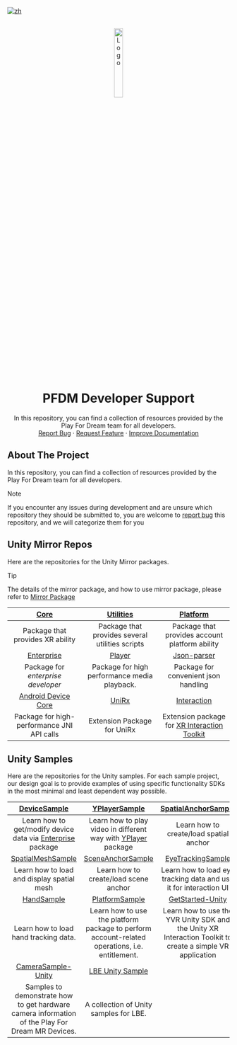 [![zh](https://img.shields.io/badge/lang-zh-blue.svg)](./README.zh.md)

<br />
<div align="center">
    <a href="https://github.com/PlayForDreamDevelopers/support">
        <img src="https://www.pfdm.cn/en/static/img/logo.2b1b07e.png" alt="Logo" width="20%">
    </a>
    <h1 align="center"> PFDM Developer Support </h1>
    <p align="center">
        In this repository, you can find a collection of resources provided by the Play For Dream team for all developers.
        <br />
        <a href="https://github.com/PlayForDreamDevelopers/support/issues/new?template=bug_report.yml">Report Bug</a>
        &middot;
        <a href="https://github.com/PlayForDreamDevelopers/support/issues/new?template=feature_request.yml">Request Feature</a>
        &middot;
        <a href="https://github.com/PlayForDreamDevelopers/support/issues/new?template=documentation_update.yml">Improve Documentation</a>
    </p>

</div>

## About The Project

In this repository, you can find a collection of resources provided by the Play For Dream team for all developers.

> [!note]
> If you encounter any issues during development and are unsure which repository they should be submitted to, you are welcome to [report bug](https://github.com/PlayForDreamDevelopers/support/issues/new?template=bug_report.yml) this repository, and we will categorize them for you

## Unity Mirror Repos

Here are the repositories for the Unity Mirror packages.

> [!tip]
> The details of the mirror package, and how to use mirror package, please refer to [Mirror Package](https://developer.pfdm.cn/yvrdoc/unity/UserManual/DeveloperResources/PackagesMirror.html)

|                [Core][0001]                |                [Utilities][0002]                |                                                             [Platform][0003]                                                             |
| :----------------------------------------: | :---------------------------------------------: | :--------------------------------------------------------------------------------------------------------------------------------------: |
|      Package that provides XR ability      | Package that provides several utilities scripts |                                              Package that provides account platform ability                                              |
|             [Enterprise][0004]             |                 [Player][0005]                  |                                                           [Json-parser][0006]                                                            |
|     Package for _enterprise developer_     |  Package for high performance media playback.   |                                                   Package for convenient json handling                                                   |
|        [Android Device Core][0007]         |                  [UniRx][0008]                  |                                                           [Interaction][0010]                                                            |
| Package for high-performance JNI API calls |           Extension Package for UniRx           | Extension package for [XR Interaction Toolkit](https://docs.unity3d.com/Packages/com.unity.xr.interaction.toolkit@3.1/manual/index.html) |

## Unity Samples

Here are the repositories for the Unity samples. For each sample project, our design goal is to provide examples of using specific functionality SDKs in the most minimal and least dependent way possible.

|                        [DeviceSample][1000]                        |                                     [YPlayerSample][1001]                                      |                    [SpatialAnchorSample][1002]                    |
| :----------------------------------------------------------------: | :--------------------------------------------------------------------------------------------: | :---------------------------------------------------------------: |
| Learn how to get/modify device data via [Enterprise][0004] package |             Learn how to play video in different way with [YPlayer][0005] package              |              Learn how to create/load spatial anchor              |
|                     [SpatialMeshSample][1003]                      |                                   [SceneAnchorSample][1004]                                    |                     [EyeTrackingSample][1005]                     |
|             Learn how to load and display spatial mesh             |                             Learn how to create/load scene anchor                              | Learn how to load eye tracking data and use it for interaction UI |
|                         [HandSample][1006]                         |                                     [PlatformSample][1007]                                     |                     [GetStarted-Unity][1008]                       |
|               Learn how to load hand tracking data.                | Learn how to use the platform package to perform account-related operations, i.e. entitlement. | Learn  how to use the YVR Unity SDK and the Unity XR Interaction Toolkit to create a simple VR application|
|[CameraSample-Unity][1009]                                          |[LBE Unity Sample][1010]|
|Samples to demonstrate how to get hardware camera information of the Play For Dream MR Devices.|A collection of Unity samples for LBE.|

<!-- For the Unity Mirror package -->

[0001]: https://github.com/PlayForDreamDevelopers/com.yvr.core-mirror
[0002]: https://github.com/PlayForDreamDevelopers/com.yvr.utilities-mirror
[0003]: https://github.com/PlayForDreamDevelopers/com.yvr.platform-mirror
[0004]: https://github.com/PlayForDreamDevelopers/com.yvr.enterprise-mirror
[0005]: https://github.com/PlayForDreamDevelopers/com.yvr.player-mirror
[0006]: https://github.com/PlayForDreamDevelopers/com.yvr.json-parser-mirror
[0007]: https://github.com/PlayForDreamDevelopers/com.yvr.android-device.core-mirror
[0008]: https://github.com/PlayForDreamDevelopers/com.yvr.unirx-mirror
[0010]: https://github.com/PlayForDreamDevelopers/com.yvr.interaction-mirror

<!-- For the Unity samples -->

[1000]: https://github.com/PlayForDreamDevelopers/DeviceSample-Unity
[1001]: https://github.com/PlayForDreamDevelopers/YPlayerSample-Unity
[1002]: https://github.com/PlayForDreamDevelopers/SpatialAnchorSample-Unity
[1003]: https://github.com/PlayForDreamDevelopers/SpatialMeshSample-Unity
[1004]: https://github.com/PlayForDreamDevelopers/SceneAnchorSample-Unity
[1005]: https://github.com/PlayForDreamDevelopers/EyeTrackingSample-Unity
[1006]: https://github.com/PlayForDreamDevelopers/HandSample-Unity
[1007]: https://github.com/PlayForDreamDevelopers/PlatformSample-Unity
[1008]: https://github.com/PlayForDreamDevelopers/GetStarted-Unity
[1009]: https://github.com/PlayForDreamDevelopers/CameraSample-Unity
[1010]: https://github.com/PlayForDreamDevelopers/LBESample-Unity